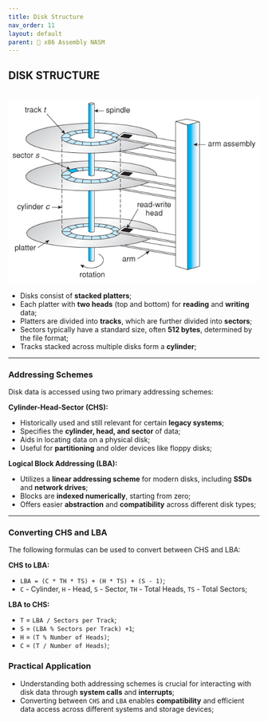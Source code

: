 ```yaml
---
title: Disk Structure
nav_order: 11
layout: default
parent: 🔲 x86 Assembly NASM
---
```


## **DISK STRUCTURE**

<div style="text-align:center;">
    <br>
    <img src="../../assets/images/disk_structure.jpg" alt="Disk Structure Diagram">
</div>

   - Disks consist of **stacked platters**;
   - Each platter with **two heads** (top and bottom) for **reading** and **writing** data;
   - Platters are divided into **tracks**, which are further divided into **sectors**;
   - Sectors typically have a standard size, often **512 bytes**, determined by the file format;
   - Tracks stacked across multiple disks form a **cylinder**;

----

### **Addressing Schemes**

Disk data is accessed using two primary addressing schemes:

**Cylinder-Head-Sector (CHS):**

- Historically used and still relevant for certain **legacy systems**;
- Specifies the **cylinder, head, and sector** of data;
- Aids in locating data on a physical disk;
- Useful for **partitioning** and older devices like floppy disks;

**Logical Block Addressing (LBA):**

- Utilizes a **linear addressing scheme** for modern disks, including **SSDs** and **network drives**;
- Blocks are **indexed numerically**, starting from zero;
- Offers easier **abstraction** and **compatibility** across different disk types;

----

### **Converting CHS and LBA**

The following formulas can be used to convert between CHS and LBA:

**CHS to LBA:**

- `LBA = (C * TH * TS) + (H * TS) + (S - 1)`;
- `C` - Cylinder, `H` - Head, `S` - Sector, `TH` - Total Heads, `TS` - Total Sectors;

**LBA to CHS:**

- `T` = `LBA / Sectors per Track`;
- `S` = `(LBA % Sectors per Track) +1`;
- `H` = `(T % Number of Heads)`;
- `C` = `(T / Number of Heads)`;

### **Practical Application**

- Understanding both addressing schemes is crucial for interacting with disk data through **system calls** and **interrupts**;
- Converting between `CHS` and `LBA` enables **compatibility** and efficient data access across different systems and storage devices;